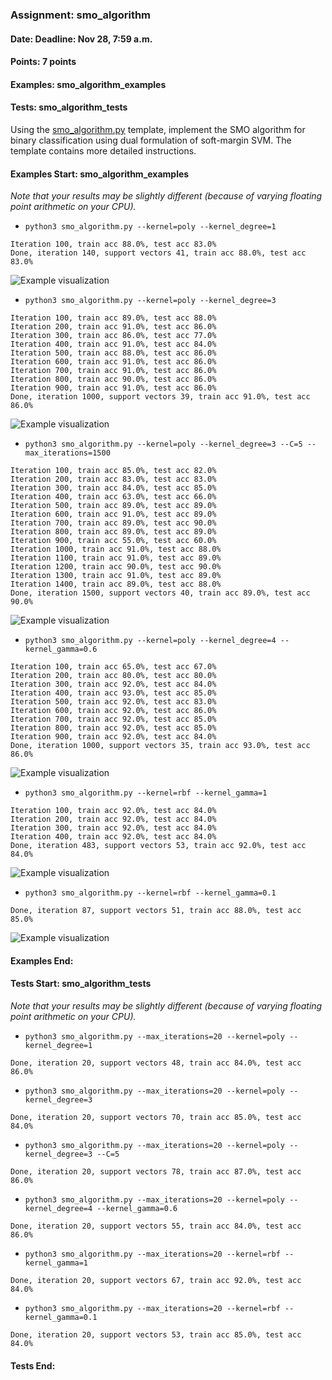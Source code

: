 ### Assignment: smo_algorithm
#### Date: Deadline: Nov 28, 7:59 a.m.
#### Points: 7 points
#### Examples: smo_algorithm_examples
#### Tests: smo_algorithm_tests

Using the [smo_algorithm.py](https://github.com/ufal/npfl129/tree/past-2223/labs/07/smo_algorithm.py)
template, implement the SMO algorithm for binary classification
using dual formulation of soft-margin SVM. The template contains
more detailed instructions.

#### Examples Start: smo_algorithm_examples
_Note that your results may be slightly different (because of varying floating point arithmetic on your CPU)._
- `python3 smo_algorithm.py --kernel=poly --kernel_degree=1`
```
Iteration 100, train acc 88.0%, test acc 83.0%
Done, iteration 140, support vectors 41, train acc 88.0%, test acc 83.0%
```
![Example visualization](//ufal.mff.cuni.cz/~straka/courses/npfl129/2223/tasks/figures/smo_algorithm_1.svgz)
- `python3 smo_algorithm.py --kernel=poly --kernel_degree=3`
```
Iteration 100, train acc 89.0%, test acc 88.0%
Iteration 200, train acc 91.0%, test acc 86.0%
Iteration 300, train acc 86.0%, test acc 77.0%
Iteration 400, train acc 91.0%, test acc 84.0%
Iteration 500, train acc 88.0%, test acc 86.0%
Iteration 600, train acc 91.0%, test acc 86.0%
Iteration 700, train acc 91.0%, test acc 86.0%
Iteration 800, train acc 90.0%, test acc 86.0%
Iteration 900, train acc 91.0%, test acc 86.0%
Done, iteration 1000, support vectors 39, train acc 91.0%, test acc 86.0%
```
![Example visualization](//ufal.mff.cuni.cz/~straka/courses/npfl129/2223/tasks/figures/smo_algorithm_2.svgz)
- `python3 smo_algorithm.py --kernel=poly --kernel_degree=3 --C=5 --max_iterations=1500`
```
Iteration 100, train acc 85.0%, test acc 82.0%
Iteration 200, train acc 83.0%, test acc 83.0%
Iteration 300, train acc 84.0%, test acc 85.0%
Iteration 400, train acc 63.0%, test acc 66.0%
Iteration 500, train acc 89.0%, test acc 89.0%
Iteration 600, train acc 91.0%, test acc 89.0%
Iteration 700, train acc 89.0%, test acc 90.0%
Iteration 800, train acc 89.0%, test acc 89.0%
Iteration 900, train acc 55.0%, test acc 60.0%
Iteration 1000, train acc 91.0%, test acc 88.0%
Iteration 1100, train acc 91.0%, test acc 89.0%
Iteration 1200, train acc 90.0%, test acc 90.0%
Iteration 1300, train acc 91.0%, test acc 89.0%
Iteration 1400, train acc 89.0%, test acc 88.0%
Done, iteration 1500, support vectors 40, train acc 89.0%, test acc 90.0%
```
![Example visualization](//ufal.mff.cuni.cz/~straka/courses/npfl129/2223/tasks/figures/smo_algorithm_3.svgz)
- `python3 smo_algorithm.py --kernel=poly --kernel_degree=4 --kernel_gamma=0.6`
```
Iteration 100, train acc 65.0%, test acc 67.0%
Iteration 200, train acc 80.0%, test acc 80.0%
Iteration 300, train acc 92.0%, test acc 84.0%
Iteration 400, train acc 93.0%, test acc 85.0%
Iteration 500, train acc 92.0%, test acc 83.0%
Iteration 600, train acc 92.0%, test acc 86.0%
Iteration 700, train acc 92.0%, test acc 85.0%
Iteration 800, train acc 92.0%, test acc 85.0%
Iteration 900, train acc 92.0%, test acc 84.0%
Done, iteration 1000, support vectors 35, train acc 93.0%, test acc 86.0%
```
![Example visualization](//ufal.mff.cuni.cz/~straka/courses/npfl129/2223/tasks/figures/smo_algorithm_4.svgz)
- `python3 smo_algorithm.py --kernel=rbf --kernel_gamma=1`
```
Iteration 100, train acc 92.0%, test acc 84.0%
Iteration 200, train acc 92.0%, test acc 84.0%
Iteration 300, train acc 92.0%, test acc 84.0%
Iteration 400, train acc 92.0%, test acc 84.0%
Done, iteration 483, support vectors 53, train acc 92.0%, test acc 84.0%
```
![Example visualization](//ufal.mff.cuni.cz/~straka/courses/npfl129/2223/tasks/figures/smo_algorithm_5.svgz)
- `python3 smo_algorithm.py --kernel=rbf --kernel_gamma=0.1`
```
Done, iteration 87, support vectors 51, train acc 88.0%, test acc 85.0%
```
![Example visualization](//ufal.mff.cuni.cz/~straka/courses/npfl129/2223/tasks/figures/smo_algorithm_6.svgz)
#### Examples End:
#### Tests Start: smo_algorithm_tests
_Note that your results may be slightly different (because of varying floating point arithmetic on your CPU)._
- `python3 smo_algorithm.py --max_iterations=20 --kernel=poly --kernel_degree=1`
```
Done, iteration 20, support vectors 48, train acc 84.0%, test acc 86.0%
```
- `python3 smo_algorithm.py --max_iterations=20 --kernel=poly --kernel_degree=3`
```
Done, iteration 20, support vectors 70, train acc 85.0%, test acc 84.0%
```
- `python3 smo_algorithm.py --max_iterations=20 --kernel=poly --kernel_degree=3 --C=5`
```
Done, iteration 20, support vectors 78, train acc 87.0%, test acc 86.0%
```
- `python3 smo_algorithm.py --max_iterations=20 --kernel=poly --kernel_degree=4 --kernel_gamma=0.6`
```
Done, iteration 20, support vectors 55, train acc 84.0%, test acc 86.0%
```
- `python3 smo_algorithm.py --max_iterations=20 --kernel=rbf --kernel_gamma=1`
```
Done, iteration 20, support vectors 67, train acc 92.0%, test acc 84.0%
```
- `python3 smo_algorithm.py --max_iterations=20 --kernel=rbf --kernel_gamma=0.1`
```
Done, iteration 20, support vectors 53, train acc 85.0%, test acc 84.0%
```
#### Tests End:

